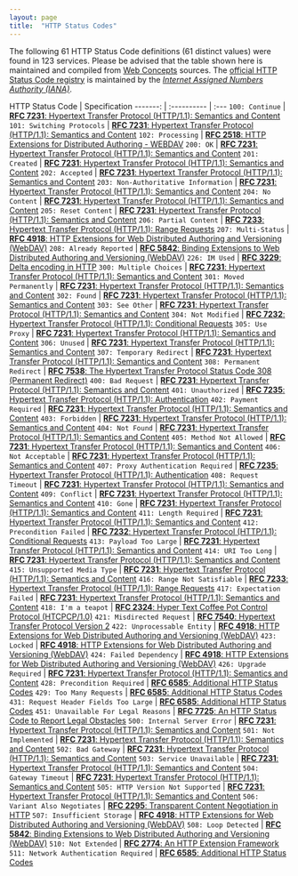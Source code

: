```yaml
---
layout: page
title:  "HTTP Status Codes"
---
```




The following 61 HTTP Status Code definitions (61 distinct values) were found in 123 services. Please be advised that the table shown here is maintained and compiled from [Web Concepts](/) sources. The [official HTTP Status Code registry](http://www.iana.org/assignments/http-status-codes/http-status-codes.xhtml) is maintained by the [*Internet Assigned Numbers Authority (IANA)*](http://www.iana.org/).

HTTP Status Code | Specification
-------: | :---------- | :---
`100: Continue` | [**RFC 7231**: Hypertext Transfer Protocol (HTTP/1.1): Semantics and Content](/specs/IETF/RFC/7231)
`101: Switching Protocols` | [**RFC 7231**: Hypertext Transfer Protocol (HTTP/1.1): Semantics and Content](/specs/IETF/RFC/7231)
`102: Processing` | [**RFC 2518**: HTTP Extensions for Distributed Authoring - WEBDAV](/specs/IETF/RFC/2518)
`200: OK` | [**RFC 7231**: Hypertext Transfer Protocol (HTTP/1.1): Semantics and Content](/specs/IETF/RFC/7231)
`201: Created` | [**RFC 7231**: Hypertext Transfer Protocol (HTTP/1.1): Semantics and Content](/specs/IETF/RFC/7231)
`202: Accepted` | [**RFC 7231**: Hypertext Transfer Protocol (HTTP/1.1): Semantics and Content](/specs/IETF/RFC/7231)
`203: Non-Authoritative Information` | [**RFC 7231**: Hypertext Transfer Protocol (HTTP/1.1): Semantics and Content](/specs/IETF/RFC/7231)
`204: No Content` | [**RFC 7231**: Hypertext Transfer Protocol (HTTP/1.1): Semantics and Content](/specs/IETF/RFC/7231)
`205: Reset Content` | [**RFC 7231**: Hypertext Transfer Protocol (HTTP/1.1): Semantics and Content](/specs/IETF/RFC/7231)
`206: Partial Content` | [**RFC 7233**: Hypertext Transfer Protocol (HTTP/1.1): Range Requests](/specs/IETF/RFC/7233)
`207: Multi-Status` | [**RFC 4918**: HTTP Extensions for Web Distributed Authoring and Versioning (WebDAV)](/specs/IETF/RFC/4918)
`208: Already Reported` | [**RFC 5842**: Binding Extensions to Web Distributed Authoring and Versioning (WebDAV)](/specs/IETF/RFC/5842)
`226: IM Used` | [**RFC 3229**: Delta encoding in HTTP](/specs/IETF/RFC/3229)
`300: Multiple Choices` | [**RFC 7231**: Hypertext Transfer Protocol (HTTP/1.1): Semantics and Content](/specs/IETF/RFC/7231)
`301: Moved Permanently` | [**RFC 7231**: Hypertext Transfer Protocol (HTTP/1.1): Semantics and Content](/specs/IETF/RFC/7231)
`302: Found` | [**RFC 7231**: Hypertext Transfer Protocol (HTTP/1.1): Semantics and Content](/specs/IETF/RFC/7231)
`303: See Other` | [**RFC 7231**: Hypertext Transfer Protocol (HTTP/1.1): Semantics and Content](/specs/IETF/RFC/7231)
`304: Not Modified` | [**RFC 7232**: Hypertext Transfer Protocol (HTTP/1.1): Conditional Requests](/specs/IETF/RFC/7232)
`305: Use Proxy` | [**RFC 7231**: Hypertext Transfer Protocol (HTTP/1.1): Semantics and Content](/specs/IETF/RFC/7231)
`306: Unused` | [**RFC 7231**: Hypertext Transfer Protocol (HTTP/1.1): Semantics and Content](/specs/IETF/RFC/7231)
`307: Temporary Redirect` | [**RFC 7231**: Hypertext Transfer Protocol (HTTP/1.1): Semantics and Content](/specs/IETF/RFC/7231)
`308: Permanent Redirect` | [**RFC 7538**: The Hypertext Transfer Protocol Status Code 308 (Permanent Redirect)](/specs/IETF/RFC/7538)
`400: Bad Request` | [**RFC 7231**: Hypertext Transfer Protocol (HTTP/1.1): Semantics and Content](/specs/IETF/RFC/7231)
`401: Unauthorized` | [**RFC 7235**: Hypertext Transfer Protocol (HTTP/1.1): Authentication](/specs/IETF/RFC/7235)
`402: Payment Required` | [**RFC 7231**: Hypertext Transfer Protocol (HTTP/1.1): Semantics and Content](/specs/IETF/RFC/7231)
`403: Forbidden` | [**RFC 7231**: Hypertext Transfer Protocol (HTTP/1.1): Semantics and Content](/specs/IETF/RFC/7231)
`404: Not Found` | [**RFC 7231**: Hypertext Transfer Protocol (HTTP/1.1): Semantics and Content](/specs/IETF/RFC/7231)
`405: Method Not Allowed` | [**RFC 7231**: Hypertext Transfer Protocol (HTTP/1.1): Semantics and Content](/specs/IETF/RFC/7231)
`406: Not Acceptable` | [**RFC 7231**: Hypertext Transfer Protocol (HTTP/1.1): Semantics and Content](/specs/IETF/RFC/7231)
`407: Proxy Authentication Required` | [**RFC 7235**: Hypertext Transfer Protocol (HTTP/1.1): Authentication](/specs/IETF/RFC/7235)
`408: Request Timeout` | [**RFC 7231**: Hypertext Transfer Protocol (HTTP/1.1): Semantics and Content](/specs/IETF/RFC/7231)
`409: Conflict` | [**RFC 7231**: Hypertext Transfer Protocol (HTTP/1.1): Semantics and Content](/specs/IETF/RFC/7231)
`410: Gone` | [**RFC 7231**: Hypertext Transfer Protocol (HTTP/1.1): Semantics and Content](/specs/IETF/RFC/7231)
`411: Length Required` | [**RFC 7231**: Hypertext Transfer Protocol (HTTP/1.1): Semantics and Content](/specs/IETF/RFC/7231)
`412: Precondition Failed` | [**RFC 7232**: Hypertext Transfer Protocol (HTTP/1.1): Conditional Requests](/specs/IETF/RFC/7232)
`413: Payload Too Large` | [**RFC 7231**: Hypertext Transfer Protocol (HTTP/1.1): Semantics and Content](/specs/IETF/RFC/7231)
`414: URI Too Long` | [**RFC 7231**: Hypertext Transfer Protocol (HTTP/1.1): Semantics and Content](/specs/IETF/RFC/7231)
`415: Unsupported Media Type` | [**RFC 7231**: Hypertext Transfer Protocol (HTTP/1.1): Semantics and Content](/specs/IETF/RFC/7231)
`416: Range Not Satisfiable` | [**RFC 7233**: Hypertext Transfer Protocol (HTTP/1.1): Range Requests](/specs/IETF/RFC/7233)
`417: Expectation Failed` | [**RFC 7231**: Hypertext Transfer Protocol (HTTP/1.1): Semantics and Content](/specs/IETF/RFC/7231)
`418: I'm a teapot` | [**RFC 2324**: Hyper Text Coffee Pot Control Protocol (HTCPCP/1.0)](/specs/IETF/RFC/2324)
`421: Misdirected Request` | [**RFC 7540**: Hypertext Transfer Protocol Version 2](/specs/IETF/RFC/7540)
`422: Unprocessable Entity` | [**RFC 4918**: HTTP Extensions for Web Distributed Authoring and Versioning (WebDAV)](/specs/IETF/RFC/4918)
`423: Locked` | [**RFC 4918**: HTTP Extensions for Web Distributed Authoring and Versioning (WebDAV)](/specs/IETF/RFC/4918)
`424: Failed Dependency` | [**RFC 4918**: HTTP Extensions for Web Distributed Authoring and Versioning (WebDAV)](/specs/IETF/RFC/4918)
`426: Upgrade Required` | [**RFC 7231**: Hypertext Transfer Protocol (HTTP/1.1): Semantics and Content](/specs/IETF/RFC/7231)
`428: Precondition Required` | [**RFC 6585**: Additional HTTP Status Codes](/specs/IETF/RFC/6585)
`429: Too Many Requests` | [**RFC 6585**: Additional HTTP Status Codes](/specs/IETF/RFC/6585)
`431: Request Header Fields Too Large` | [**RFC 6585**: Additional HTTP Status Codes](/specs/IETF/RFC/6585)
`451: Unavailable For Legal Reasons` | [**RFC 7725**: An HTTP Status Code to Report Legal Obstacles](/specs/IETF/RFC/7725)
`500: Internal Server Error` | [**RFC 7231**: Hypertext Transfer Protocol (HTTP/1.1): Semantics and Content](/specs/IETF/RFC/7231)
`501: Not Implemented` | [**RFC 7231**: Hypertext Transfer Protocol (HTTP/1.1): Semantics and Content](/specs/IETF/RFC/7231)
`502: Bad Gateway` | [**RFC 7231**: Hypertext Transfer Protocol (HTTP/1.1): Semantics and Content](/specs/IETF/RFC/7231)
`503: Service Unavailable` | [**RFC 7231**: Hypertext Transfer Protocol (HTTP/1.1): Semantics and Content](/specs/IETF/RFC/7231)
`504: Gateway Timeout` | [**RFC 7231**: Hypertext Transfer Protocol (HTTP/1.1): Semantics and Content](/specs/IETF/RFC/7231)
`505: HTTP Version Not Supported` | [**RFC 7231**: Hypertext Transfer Protocol (HTTP/1.1): Semantics and Content](/specs/IETF/RFC/7231)
`506: Variant Also Negotiates` | [**RFC 2295**: Transparent Content Negotiation in HTTP](/specs/IETF/RFC/2295)
`507: Insufficient Storage` | [**RFC 4918**: HTTP Extensions for Web Distributed Authoring and Versioning (WebDAV)](/specs/IETF/RFC/4918)
`508: Loop Detected` | [**RFC 5842**: Binding Extensions to Web Distributed Authoring and Versioning (WebDAV)](/specs/IETF/RFC/5842)
`510: Not Extended` | [**RFC 2774**: An HTTP Extension Framework](/specs/IETF/RFC/2774)
`511: Network Authentication Required` | [**RFC 6585**: Additional HTTP Status Codes](/specs/IETF/RFC/6585)
